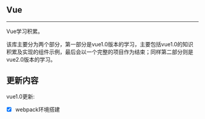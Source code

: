 ## Vue
---
Vue学习积累。

该库主要分为两个部分，第一部分是vue1.0版本的学习，主要包括vue1.0的知识积累及实现的组件示例，最后会以一个完整的项目作为结束；同样第二部分则是vue2.0版本的学习。

更新内容
---

vue1.0更新:
- [x] webpack环境搭建
